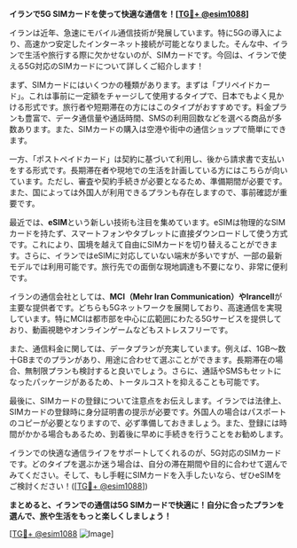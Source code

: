 **イランで5G SIMカードを使って快適な通信を！[[TG💪+ @esim1088](https://t.me/s/esim1088)]**

イランは近年、急速にモバイル通信技術が発展しています。特に5Gの導入により、高速かつ安定したインターネット接続が可能となりました。そんな中、イランで生活や旅行する際に欠かせないのが、SIMカードです。今回は、イランで使える5G対応のSIMカードについて詳しくご紹介します！

まず、SIMカードにはいくつかの種類があります。まずは「プリペイドカード」。これは事前に一定額をチャージして使用するタイプで、日本でもよく見かける形式です。旅行者や短期滞在の方にはこのタイプがおすすめです。料金プランも豊富で、データ通信量や通話時間、SMSの利用回数などを選べる商品が多数あります。また、SIMカードの購入は空港や街中の通信ショップで簡単にできます。

一方、「ポストペイドカード」は契約に基づいて利用し、後から請求書で支払いをする形式です。長期滞在者や現地での生活を計画している方にはこちらが向いています。ただし、審査や契約手続きが必要となるため、準備期間が必要です。また、国によっては外国人が利用できるプランも存在しますので、事前確認が重要です。

最近では、**eSIM**という新しい技術も注目を集めています。eSIMは物理的なSIMカードを持たず、スマートフォンやタブレットに直接ダウンロードして使う方式です。これにより、国境を越えて自由にSIMカードを切り替えることができます。さらに、イランではeSIMに対応していない端末が多いですが、一部の最新モデルでは利用可能です。旅行先での面倒な現地調達も不要になり、非常に便利です。

イランの通信会社としては、**MCI（Mehr Iran Communication）**や**Irancell**が主要な提供者です。どちらも5Gネットワークを展開しており、高速通信を実現しています。特にMCIは都市部を中心に広範囲にわたる5Gサービスを提供しており、動画視聴やオンラインゲームなどもストレスフリーです。

また、通信料金に関しては、データプランが充実しています。例えば、1GB～数十GBまでのプランがあり、用途に合わせて選ぶことができます。長期滞在の場合、無制限プランも検討すると良いでしょう。さらに、通話やSMSもセットになったパッケージがあるため、トータルコストを抑えることも可能です。

最後に、SIMカードの登録について注意点をお伝えします。イランでは法律上、SIMカードの登録時に身分証明書の提示が必要です。外国人の場合はパスポートのコピーが必要となりますので、必ず準備しておきましょう。また、登録には時間がかかる場合もあるため、到着後に早めに手続きを行うことをお勧めします。

イランでの快適な通信ライフをサポートしてくれるのが、5G対応のSIMカードです。どのタイプを選ぶか迷う場合は、自分の滞在期間や目的に合わせて選んでみてください。そして、もし手軽にSIMカードを入手したいなら、ぜひeSIMをご検討ください！([[TG💪+ @esim1088](https://t.me/s/esim1088)])

**まとめると、イランでの通信は5G SIMカードで快適に！自分に合ったプランを選んで、旅や生活をもっと楽しくしましょう！**

[[TG💪+ @esim1088](https://t.me/s/esim1088) ![Image](https://i.postimg.cc/Y0z9fWf4/image.png)]
